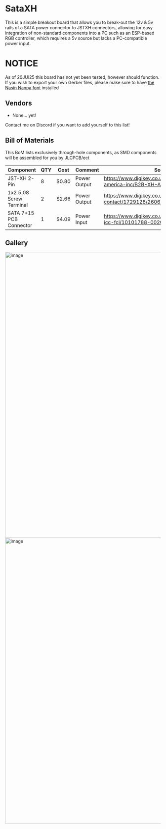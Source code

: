 # SataXH
This is a simple breakout board that allows you to break-out the 12v & 5v rails of a SATA power connector to JSTXH connectors, allowing for easy integration of non-standard components into a PC such as an ESP-based RGB controller, which requires a 5v source but lacks a PC-compatible power input.

# NOTICE
As of 20JUl25 this board has not yet been tested, however should function.
If you wish to export your own Gerber files, please make sure to have [the Nasin Nanpa font](https://github.com/ETBCOR/nasin-nanpa) installed

## Vendors
- None... yet!

Contact me on Discord if you want to add yourself to this list!

## Bill of Materials
This BoM lists exclusively through-hole components, as SMD components will be assembled for you by JLCPCB/ect

|  Component             |QTY | Cost  |  Comment               |  Sourcing URL                                                                                                |
|------------------------|----|-------|------------------------|--------------------------------------------------------------------------------------------------------------|
|JST-XH 2-Pin            | 8  | $0.80 | Power Output           | https://www.digikey.co.uk/en/products/detail/jst-sales-america-inc/B2B-XH-A/1651045                          |
|1x2 5.08 Screw Terminal | 2  | $2.66 | Power Output           | https://www.digikey.co.uk/en/products/detail/phoenix-contact/1729128/260615                                  |
|SATA 7+15 PCB Connector | 1  | $4.09 | Power Input            | https://www.digikey.co.uk/en/products/detail/amphenol-icc-fci/10101788-002CLF/5207025                        |


## Gallery
<img width="1723" height="923" alt="image" src="https://github.com/user-attachments/assets/19c9cd33-8ee9-410e-a99e-266634b42f1c" />
<img width="1723" height="923" alt="image" src="https://github.com/user-attachments/assets/7ae05671-229f-4620-a66b-233ca15c8986" />
